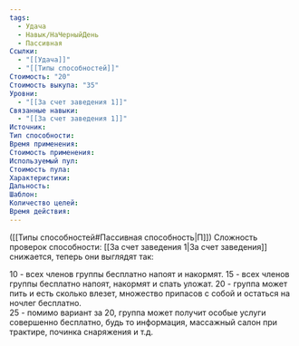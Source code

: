 ```yaml
---
tags:
  - Удача
  - Навык/НаЧерныйДень
  - Пассивная
Ссылки:
  - "[[Удача]]"
  - "[[Типы способностей]]"
Стоимость: "20"
Стоимость выкупа: "35"
Уровни:
  - "[[За счет заведения 1]]"
Связанные навыки:
  - "[[За счет заведения 1]]"
Источник:
Тип способности:
Время применения:
Стоимость применения:
Используемый пул:
Стоимость пула:
Характеристики:
Дальность:
Шаблон:
Количество целей:
Время действия:
---
```

([[Типы способностей#Пассивная способность|П]]) Сложность проверок способности: [[За счет заведения 1|За счет заведения]] снижается, теперь они выглядят так:

10 - всех членов группы бесплатно напоят и накормят.
15 - всех членов группы бесплатно напоят, накормят и спать уложат. 
20 - группа может пить и есть сколько влезет, множество припасов с собой и остаться на ночлег бесплатно.\
25 - помимо вариант за 20, группа может получит особые услуги совершенно бесплатно, будь то информация, массажный салон при трактире, починка снаряжения и т.д.

